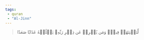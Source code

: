 ```yaml
---
tags: 
 - quran 
 - "Al-Jinn"
---
```


> لِّنَفۡتِنَهُمۡ فِيهِۚ وَمَن يُعۡرِضۡ عَن ذِكۡرِ رَبِّهِۦ يَسۡلُكۡهُ عَذَابٗا صَعَدٗا
